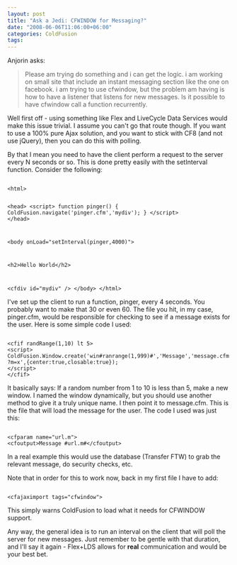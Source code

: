 ```yaml
---
layout: post
title: "Ask a Jedi: CFWINDOW for Messaging?"
date: "2008-06-06T11:06:00+06:00"
categories: ColdFusion 
tags: 
---
```


Anjorin asks:

<blockquote>
<p>
Please am trying do something and i can get the logic. i am working on small site that include an instant messaging section like the one on facebook. i am trying to use cfwindow, but the problem am having is how to have a listener that listens for new messages. Is it possible to have cfwindow call a function recurrently.
</p>
</blockquote>
<!--more-->
Well first off - using something like Flex and LiveCycle Data Services would make this issue trivial. I assume you can't go that route though. If you want to use a 100% pure Ajax solution, and you want to stick with CF8 (and not use jQuery), then you can do this with polling. 

By that I mean you need to have the client perform a request to the server every N seconds or so. This is done pretty easily with the setInterval function. Consider the following:

<code>
&lt;html&gt;

&lt;head&gt;
&lt;script&gt;
function pinger() {
	ColdFusion.navigate('pinger.cfm','mydiv');
}
&lt;/script&gt;
&lt;/head&gt;

&lt;body onLoad="setInterval(pinger,4000)"&gt;

&lt;h2&gt;Hello World&lt;/h2&gt;

&lt;cfdiv id="mydiv" /&gt;
&lt;/body&gt;
&lt;/html&gt;
</code>

I've set up the client to run a function, pinger, every 4 seconds. You probably want to make that 30 or even 60. The file you hit, in my case, pinger.cfm, would be responsible for checking to see if a message exists for the user. Here is some simple code I used:

<code>
&lt;cfif randRange(1,10) lt 5&gt;
&lt;script&gt;
ColdFusion.Window.create('win#ranrange(1,999)#','Message','message.cfm?m=x',{center:true,closable:true});
&lt;/script&gt;
&lt;/cfif&gt;
</code>

It basically says: If a random number from 1 to 10 is less than 5, make a new window. I named the window dynamically, but you should use another method to give it a truly unique name. I then point it to message.cfm. This is the file that will load the message for the user. The code I used was just this:

<code>
&lt;cfparam name="url.m"&gt;
&lt;cfoutput&gt;Message #url.m#&lt;/cfoutput&gt;
</code>

In a real example this would use the database (Transfer FTW) to grab the relevant message, do security checks, etc. 

Note that in order for this to work now, back in my first file I have to add:

<code>
&lt;cfajaximport tags="cfwindow"&gt;
</code>

This simply warns ColdFusion to load what it needs for CFWINDOW support.

Any way, the general idea is to run an interval on the client that will poll the server for new messages. Just remember to be gentle with that duration, and I'll say it again - Flex+LDS allows for <b>real</b> communication and would be your best bet.
